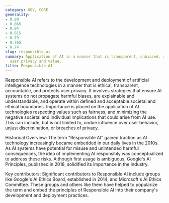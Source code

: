 ```yaml
---
category: GOV, CORE
generality:
- 0.89
- 0.865
- 0.84
- 0.815
- 0.79
- 0.765
- 0.74
slug: responsible-ai
summary: Application of AI in a manner that is transparent, unbiased, and respects
  user privacy and value.
title: Responsible AI
---
```


Responsible AI refers to the development and deployment of artificial intelligence technologies in a manner that is ethical, transparent, accountable, and protects user privacy. It involves strategies that ensure AI systems do not propagate harmful biases, are explainable and understandable, and operate within defined and acceptable societal and ethical boundaries. Importance is placed on the application of AI technologies respecting values such as fairness, and minimizing the negative societal and individual implications that could arise from AI use. This can include, but is not limited to, undue influence over user behavior, unjust discrimination, or breaches of privacy.

Historical Overview: The term "Responsible AI" gained traction as AI technology increasingly became embedded in our daily lives in the 2010s. As AI systems have potential for misuse and unintended harmful consequences, the idea of implementing AI responsibly was conceptualized to address these risks. Although first usage is ambiguous, Google's AI Principles, published in 2018, solidified its importance in the industry.

Key contributors: Significant contributors to Responsible AI include groups like Google's AI Ethics Board, established in 2014, and Microsoft's AI Ethics Committee. These groups and others like them have helped to popularize the term and embed the principles of Responsible AI into their company's development and deployment practices.